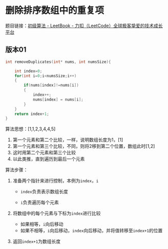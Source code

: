 # 删除排序数组中的重复项

题目链接：[初级算法 - LeetBook - 力扣（LeetCode）全球极客挚爱的技术成长平台](https://leetcode.cn/leetbook/read/top-interview-questions-easy/x2gy9m/)

## 版本01

```c
int removeDuplicates(int* nums, int numsSize){

    int index=0;
    for(int i=0;i<numsSize;i++)
    {
        if(nums[index]!=nums[i])
        {
            index++;
            nums[index] = nums[i];
        }
    }
    return index+1;
}
```

算法思想：[1,1,2,3,4,4,5]

1. 第一个元素和第二个比较，一样，说明数组长度为1，[1]
2. 第一个元素和第三个比较，不同，则将2移到第二个位置，数组此时[1,2]
3. 这时用第二个元素和第三个比较
4. 以此类推，直到遍历到最后一个元素

算法步骤：

1. 准备两个指针来进行控制，本例为`index`，`i`

   - `index`负责表示数组长度

   - `i`负责遍历每个元素

2. 将数组中的每个元素与下标为`index`进行比较

   - 如果相等，`i`向后移动
   - 如果不相等，`i`向后移动，`index`向后移动，并将值转移至`index+1`的位置

3. 返回`index+1`为数组长度